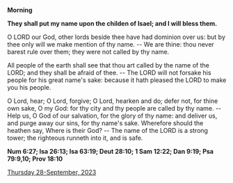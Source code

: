 **Morning**

**They shall put my name upon the childen of Isael; and I will bless them.**
 
O LORD our God, other lords beside thee have had dominion over us: but by thee only will we make mention of thy name. -- We are thine: thou never barest rule over them; they were not called by thy name.
 
All people of the earth shall see that thou art called by the name of the LORD; and they shall be afraid of thee. -- The LORD will not forsake his people for his great name's sake: because it hath pleased the LORD to make you his people.
 
O Lord, hear; O Lord, forgive; O Lord, hearken and do; defer not, for thine own sake, O my God: for thy city and thy people are called by thy name. -- Help us, O God of our salvation, for the glory of thy name: and deliver us, and purge away our sins, for thy name's sake. Wherefore should the heathen say, Where is their God? -- The name of the LORD is a strong tower; the righteous runneth into it, and is safe.  

**Num 6:27; Isa 26:13; Isa 63:19; Deut 28:10; 1 Sam 12:22; Dan 9:19; Psa 79:9,10; Prov 18:10**

[Thursday 28-September, 2023](https://t.me/daily_light)
